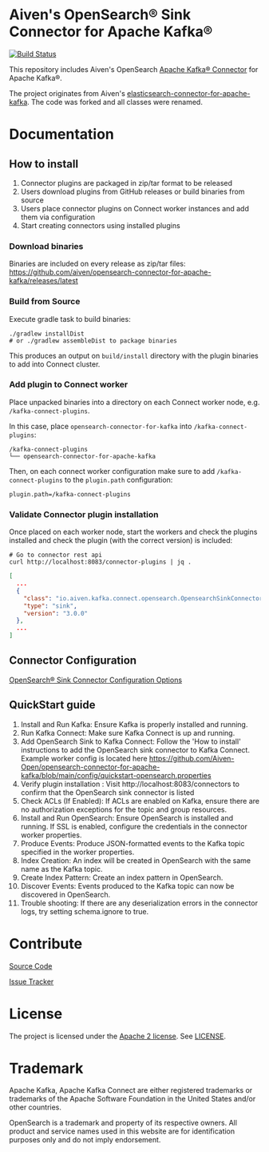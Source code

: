 # Aiven's OpenSearch® Sink Connector for Apache Kafka®

[![Build Status](https://github.com/aiven/opensearch-connector-for-apache-kafka/actions/workflows/master_push_workflow.yml/badge.svg)](https://github.com/aiven/opensearch-connector-for-apache-kafka/actions)

This repository includes Aiven's OpenSearch [Apache Kafka® Connector](http://kafka.apache.org/documentation.html#connect) for Apache
Kafka®.

The project originates from
Aiven's [elasticsearch-connector-for-apache-kafka](https://github.com/aiven/elasticsearch-connector-for-apache-kafka).
The code was forked and all classes were renamed.

# Documentation

## How to install

1. Connector plugins are packaged in zip/tar format to be released
2. Users download plugins from GitHub releases or build binaries from source
3. Users place connector plugins on Connect worker instances and add them via configuration
4. Start creating connectors using installed plugins

### Download binaries

Binaries are included on every release as zip/tar files: https://github.com/aiven/opensearch-connector-for-apache-kafka/releases/latest

### Build from Source

Execute gradle task to build binaries:

```shell
./gradlew installDist
# or ./gradlew assembleDist to package binaries
```

This produces an output on `build/install` directory with the plugin binaries to add into Connect cluster.

### Add plugin to Connect worker

Place unpacked binaries into a directory on each Connect worker node, e.g. `/kafka-connect-plugins`.

In this case, place `opensearch-connector-for-kafka` into `/kafka-connect-plugins`:

```
/kafka-connect-plugins
└── opensearch-connector-for-apache-kafka
```

Then, on each connect worker configuration make sure to add `/kafka-connect-plugins` to the `plugin.path` configuration:

```properties
plugin.path=/kafka-connect-plugins
```

### Validate Connector plugin installation

Once placed on each worker node, start the workers and check the plugins installed
and check the plugin (with the correct version) is included:

```shell
# Go to connector rest api
curl http://localhost:8083/connector-plugins | jq .
```
```json
[
  ...
  {
    "class": "io.aiven.kafka.connect.opensearch.OpensearchSinkConnector",
    "type": "sink",
    "version": "3.0.0"
  },
  ...
]
```

## Connector Configuration

[OpenSearch® Sink Connector Configuration Options](docs/opensearch-sink-connector-config-options.rst)

## QuickStart guide

1. Install and Run Kafka: Ensure Kafka is properly installed and running.
2. Run Kafka Connect: Make sure Kafka Connect is up and running.
3. Add OpenSearch Sink to Kafka Connect: Follow the 'How to install' instructions to add the OpenSearch sink connector to Kafka Connect. Example worker config is located here https://github.com/Aiven-Open/opensearch-connector-for-apache-kafka/blob/main/config/quickstart-opensearch.properties
4. Verify plugin installation : Visit http://localhost:8083/connectors to confirm that the OpenSearch sink connector is listed
5. Check ACLs (If Enabled): If ACLs are enabled on Kafka, ensure there are no authorization exceptions for the topic and group resources.
6. Install and Run OpenSearch: Ensure OpenSearch is installed and running. If SSL is enabled, configure the credentials in the connector worker properties.
7. Produce Events: Produce JSON-formatted events to the Kafka topic specified in the worker properties.
8. Index Creation: An index will be created in OpenSearch with the same name as the Kafka topic.
9. Create Index Pattern: Create an index pattern in OpenSearch.
10. Discover Events: Events produced to the Kafka topic can now be discovered in OpenSearch.
11. Trouble shooting: If there are any deserialization errors in the connector logs, try setting schema.ignore to true.

# Contribute

[Source Code](https://github.com/aiven/aiven-kafka-connect-opensearch)

[Issue Tracker](https://github.com/aiven/aiven-kafka-connect-opensearch/issues)

# License

The project is licensed under the [Apache 2 license](https://www.apache.org/licenses/LICENSE-2.0).
See [LICENSE](LICENSE).

# Trademark

Apache Kafka, Apache Kafka Connect are either registered trademarks or trademarks of the Apache Software Foundation in the United States and/or other countries.

OpenSearch is a trademark and property of its respective owners. All product and service names used in this website are for identification purposes only and do not imply endorsement.
